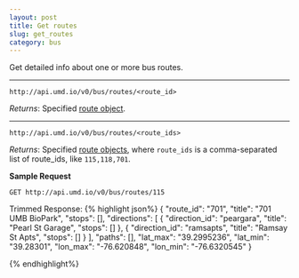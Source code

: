 ```yaml
---
layout: post
title: Get routes
slug: get_routes
category: bus
---
```


Get detailed info about one or more bus routes.

----

`http://api.umd.io/v0/bus/routes/<route_id>`

*Returns*: Specified [route object](#route_object).

---
`http://api.umd.io/v0/bus/routes/<route_ids>`

*Returns*: Specified [route objects](#route_object), where `route_ids` is a comma-separated list of route_ids, like `115,118,701`. 


<!-- EXAMPLE -->
**Sample Request**

`GET http://api.umd.io/v0/bus/routes/115`

Trimmed Response:
{% highlight json%}
{
"route_id": "701",
"title": "701 UMB BioPark",
"stops": [],
"directions": [
{
"direction_id": "peargara",
"title": "Pearl St Garage",
"stops": []
},
{
"direction_id": "ramsapts",
"title": "Ramsay St Apts",
"stops": []
}
],
"paths": [],
"lat_max": "39.2995236",
"lat_min": "39.28301",
"lon_max": "-76.620848",
"lon_min": "-76.6320545"
}

{% endhighlight%}

<!-- END -->